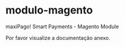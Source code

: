 # modulo-magento
  maxiPago! Smart Payments - Magento Module
  
  Por favor visualize a documentação anexo.
